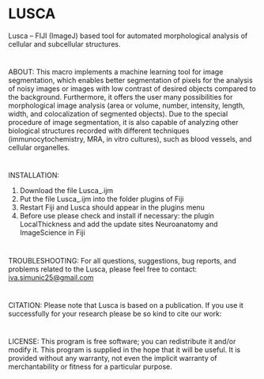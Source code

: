 # LUSCA
Lusca – FIJI (ImageJ) based tool for automated morphological analysis of cellular and subcellular structures.
#
ABOUT:
This macro implements a machine learning tool for image segmentation, which enables better segmentation of pixels for the analysis of noisy images or images with low contrast of desired objects compared to the background. Furthermore, it offers the user many possibilities for morphological image analysis (area or volume, number, intensity, length, width, and colocalization of segmented objects). Due to the special procedure of image segmentation, it is also capable of analyzing other biological structures recorded with different techniques (immunocytochemistry, MRA, in vitro cultures), such as blood vessels, and cellular organelles.
#
INSTALLATION:
1. Download the file Lusca_.ijm
2. Put the file Lusca_.ijm into the folder plugins of Fiji
3. Restart Fiji and Lusca should appear in the plugins menu 
4. Before use please check and install if necessary: the plugin LocalThickness and add the update sites Neuroanatomy and ImageScience in Fiji
#
TROUBLESHOOTING:
For all questions, suggestions, bug reports, and problems related to the Lusca, please feel free to contact: iva.simunic25@gmail.com
#
CITATION:
Please note that Lusca is based on a publication. If you use it successfully for your research please be so kind to cite our work:
#
LICENSE:
This program is free software; you can redistribute it and/or modify it. This program is supplied in the hope that it will be useful. It is provided without any warranty, not even the implicit warranty of merchantability or fitness for a particular purpose.
#

